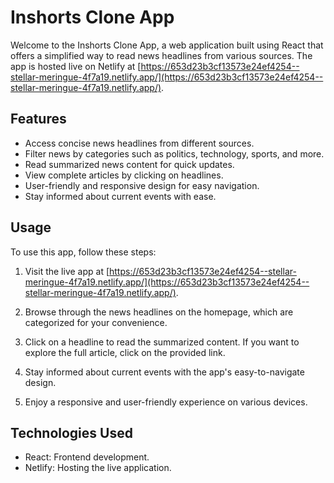 # Inshorts Clone App

Welcome to the Inshorts Clone App, a web application built using React that offers a simplified way to read news headlines from various sources. The app is hosted live on Netlify at [https://653d23b3cf13573e24ef4254--stellar-meringue-4f7a19.netlify.app/](https://653d23b3cf13573e24ef4254--stellar-meringue-4f7a19.netlify.app/).

## Features

- Access concise news headlines from different sources.
- Filter news by categories such as politics, technology, sports, and more.
- Read summarized news content for quick updates.
- View complete articles by clicking on headlines.
- User-friendly and responsive design for easy navigation.
- Stay informed about current events with ease.

## Usage

To use this app, follow these steps:

1. Visit the live app at [https://653d23b3cf13573e24ef4254--stellar-meringue-4f7a19.netlify.app/](https://653d23b3cf13573e24ef4254--stellar-meringue-4f7a19.netlify.app/).

2. Browse through the news headlines on the homepage, which are categorized for your convenience.

3. Click on a headline to read the summarized content. If you want to explore the full article, click on the provided link.

4. Stay informed about current events with the app's easy-to-navigate design.

5. Enjoy a responsive and user-friendly experience on various devices.

## Technologies Used

- React: Frontend development.
- Netlify: Hosting the live application.

